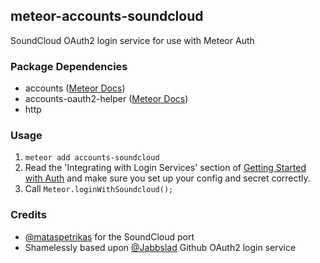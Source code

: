 ## meteor-accounts-soundcloud

SoundCloud OAuth2 login service for use with Meteor Auth

### Package Dependencies
* accounts ([Meteor Docs](http://docs.meteor.com/#accounts_api))
* accounts-oauth2-helper ([Meteor Docs](http://docs.meteor.com/#meteor_loginwithexternalservice))
* http

### Usage

1. `meteor add accounts-soundcloud`
2. Read the 'Integrating with Login Services' section of [Getting Started with Auth](http://docs.meteor.com/#accountsui) and make sure you set up your config and secret correctly.
3. Call `Meteor.loginWithSoundcloud();`

### Credits
* [@mataspetrikas](https://github.com/mataspetrikas) for the SoundCloud port 
* Shamelessly based upon [@Jabbslad](https://github.com/Jabbslad/accounts-github) Github OAuth2 login service
